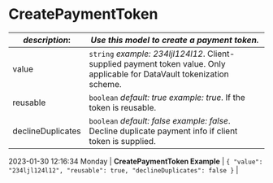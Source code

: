 
# CreatePaymentToken

| *description*:   | *Use this model to create a payment token.*|
|----|----|
| value |    ``` string ```  *example:  234ljl124l12*. Client-supplied payment token value. Only applicable for DataVault tokenization scheme.|
| reusable |    ``` boolean ```  *default: true  example: true*. If the token is reusable.|
| declineDuplicates |    ``` boolean ```  *default: false  example: false*. Decline duplicate payment info if client token is supplied.|   
2023-01-30 12:16:34 Monday
| **CreatePaymentToken Example**  | ``` { "value": "234ljl124l12", "reusable": true, "declineDuplicates": false } ``` |  
 



